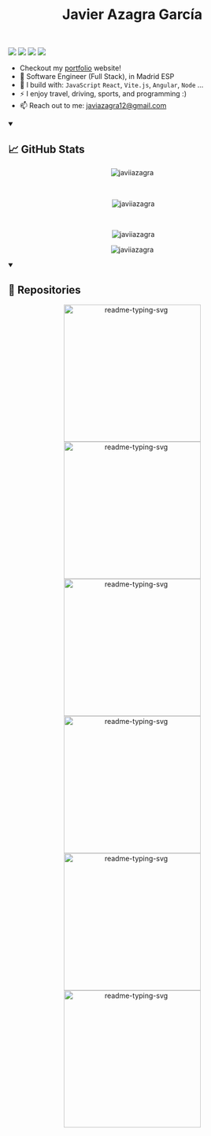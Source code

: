<h1 align="center">Javier Azagra García</h1>
</br>

[<img src="https://img.shields.io/badge/github-%2312100E.svg?&style=for-the-badge&logo=github&logoColor=white&color=black" target="_blank" />](https://github.com/JaviiAzagra)
[<img src="https://img.shields.io/badge/gitlab-%2312100E.svg?&style=for-the-badge&logo=gitlab&logoColor=white&color=9b51e0" target="_blank" />](https://gitlab.com/JaviAzagra)
[<img src="https://img.shields.io/badge/instagram-%2312100E.svg?&style=for-the-badge&logo=instagram&color=405DE6" target="_blank"/>](https://instagram.com/12jav1) 
[<img src="https://img.shields.io/badge/linkedin-%230077B5.svg?&style=for-the-badge&logo=linkedin&logoColor=white" target="_blank"/>](https://www.linkedin.com/in/javier-azagra-garc%C3%ADa/)



- Checkout my [portfolio](https://javierazagra.com/) website!
- 🏢 Software Engineer (Full Stack), in Madrid ESP
- 🧰 I build with: `JavaScript` `React`, `Vite.js`, `Angular`, `Node` ...
- ⚡ I enjoy travel, driving, sports, and programming :)
- 📫 Reach out to me: javiazagra12@gmail.com

<details open>
  <summary><h2>📈 GitHub Stats</h2></summary>
  <p align="center"><img align="center" src="https://github-readme-stats.vercel.app/api/top-langs?username=javiiazagra&theme=react&hide_border=true&bg_color=000000&title_color=FFFFFF&icon_color=FFFFFF&hide_border&show_icons=true&locale=en&layout=donut" alt="javiiazagra" /></p>
    </br>
  <p align="center">&nbsp;<img align="center" src="https://github-readme-stats.vercel.app/api?username=javiiazagra&theme=react&hide_border=true&bg_color=000000&title_color=FFFFFF&text_color=7F7F7F&icon_color=FFFFFF&hide_border&show_icons=true&locale=en" alt="javiiazagra" /></p>
    </br>
  <p  align="center">&nbsp;<img src="https://streak-stats.demolab.com/?user=JaviiAzagra&theme=dark&background=000000&ring=FFFFFF&currStreakLabel=FFFFFF&currStreakNum=FFFFFF&fire=FFFFFF&sideLabels=7F7F7F&dates=7F7F7F" alt="javiiazagra" /></p>
  <p align="center"> <img src="https://komarev.com/ghpvc/?username=javiiazagra&label=Profile%20views&color=7F7F7F&style=flat" alt="javiiazagra" /> </p>
</details>

<details open> 
  <summary><h2>📙 Repositories</h2></summary>
  <p align="center">
    <a href="https://github.com/JaviiAzagra/Github-Clone"><img width="278" src="https://denvercoder1-github-readme-stats.vercel.app/api/pin/?username=JaviiAzagra&repo=github-clone&theme=react&hide_border=true&bg_color=141514&title_color=FFFFFF&icon_color=FFFFFF&show_icons=true" alt="readme-typing-svg"></a>
    <a href="https://github.com/JaviiAzagra/Template-Node.js"><img width="278" src="https://denvercoder1-github-readme-stats.vercel.app/api/pin/?username=JaviiAzagra&repo=Template-Node.js&theme=react&hide_border=true&bg_color=141514&title_color=FFFFFF&icon_color=FFFFFF&show_icons=true" alt="readme-typing-svg"></a>
    <a href="https://github.com/JaviiAzagra/javierazagra.com"><img width="278" src="https://denvercoder1-github-readme-stats.vercel.app/api/pin/?username=JaviiAzagra&repo=javierazagra.com&theme=react&hide_border=true&bg_color=141514&title_color=FFFFFF&icon_color=FFFFFF&show_icons=true" alt="readme-typing-svg"></a>
    <a href="https://github.com/JaviiAzagra/Porsche-Supercup"><img width="278" src="https://denvercoder1-github-readme-stats.vercel.app/api/pin/?username=JaviiAzagra&repo=Porsche-Supercup&theme=react&hide_border=true&bg_color=141514&title_color=FFFFFF&icon_color=FFFFFF&show_icons=true" alt="readme-typing-svg"></a>
    <a href="https://github.com/JaviiAzagra/Four-Corners"><img width="278" src="https://denvercoder1-github-readme-stats.vercel.app/api/pin/?username=JaviiAzagra&repo=Four-Corners&theme=react&hide_border=true&bg_color=141514&title_color=FFFFFF&icon_color=FFFFFF&show_icons=true" alt="readme-typing-svg"></a>
    <a href="https://github.com/JaviiAzagra/BOT-DISCORD"><img width="278" src="https://denvercoder1-github-readme-stats.vercel.app/api/pin/?username=JaviiAzagra&repo=BOT-DISCORD&theme=react&hide_border=true&bg_color=141514&title_color=FFFFFF&icon_color=FFFFFF&show_icons=true" alt="readme-typing-svg"></a>
  </p>
</details>
